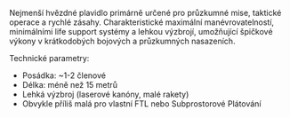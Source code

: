 Nejmenší hvězdné plavidlo primárně určené pro průzkumné mise, taktické operace a rychlé zásahy. Charakteristické maximální manévrovatelností, minimálními life support systémy a lehkou výzbrojí, umožňující špičkové výkony v krátkodobých bojových a průzkumných nasazeních.

Technické parametry:
- Posádka: ~1-2 členové
- Délka:  méně než 15 metrů
- Lehká výzbroj (laserové kanóny, malé rakety)
- Obvykle příliš malá pro vlastní FTL nebo Subprostorové Plátování